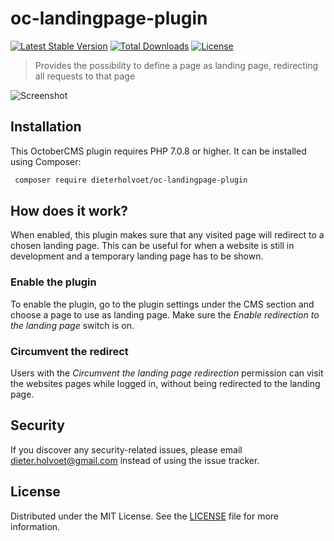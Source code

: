 oc-landingpage-plugin
======================

[![Latest Stable Version](https://poser.pugx.org/dieterholvoet/oc-landingpage-plugin/v/stable)](https://packagist.org/packages/dieterholvoet/oc-landingpage-plugin)
[![Total Downloads](https://poser.pugx.org/dieterholvoet/oc-landingpage-plugin/downloads)](https://packagist.org/packages/dieterholvoet/oc-landingpage-plugin)
[![License](https://poser.pugx.org/dieterholvoet/oc-landingpage-plugin/license)](https://packagist.org/packages/dieterholvoet/oc-landingpage-plugin)

> Provides the possibility to define a page as landing page, redirecting all requests to that page

![Screenshot](https://i.imgur.com/d4bnvsr.png)

## Installation

This OctoberCMS plugin requires PHP 7.0.8 or higher. It can be
installed using Composer:

```bash
 composer require dieterholvoet/oc-landingpage-plugin
```

## How does it work?
When enabled, this plugin makes sure that any visited page will redirect to a chosen landing page. This can be useful for when a website is still in development and a temporary landing page has to be shown.

### Enable the plugin
To enable the plugin, go to the plugin settings under the CMS section and choose a page to use as landing page. Make sure the _Enable redirection to the landing page_ switch is on.

### Circumvent the redirect
Users with the _Circumvent the landing page redirection_ permission can visit the websites pages while logged in, without being redirected to the landing page.

## Security
If you discover any security-related issues, please email
[dieter.holvoet@gmail.com](mailto:dieter.holvoet@gmail.com) instead of using the issue
tracker.

## License
Distributed under the MIT License. See the [LICENSE](LICENSE) file
for more information.
